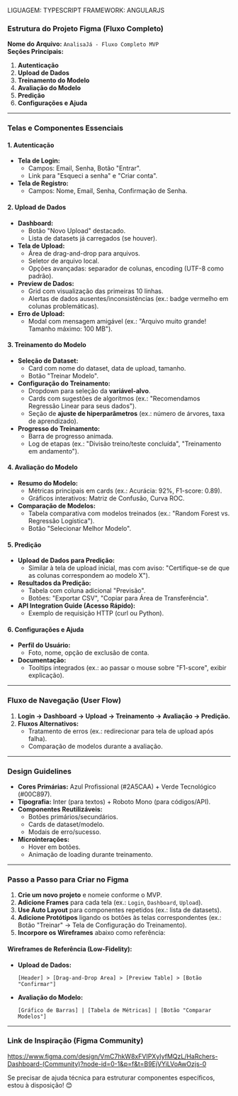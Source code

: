 LIGUAGEM: TYPESCRIPT 
FRAMEWORK: ANGULARJS

### **Estrutura do Projeto Figma (Fluxo Completo)**  
**Nome do Arquivo:** `AnalisaJá - Fluxo Completo MVP`  
**Seções Principais:**  
1. **Autenticação**  
2. **Upload de Dados**  
3. **Treinamento do Modelo**  
4. **Avaliação do Modelo**  
5. **Predição**  
6. **Configurações e Ajuda**  

---

### **Telas e Componentes Essenciais**  
#### **1. Autenticação**  
- **Tela de Login:**  
  - Campos: Email, Senha, Botão "Entrar".  
  - Link para "Esqueci a senha" e "Criar conta".  
- **Tela de Registro:**  
  - Campos: Nome, Email, Senha, Confirmação de Senha.  

#### **2. Upload de Dados**  
- **Dashboard:**  
  - Botão "Novo Upload" destacado.  
  - Lista de datasets já carregados (se houver).  
- **Tela de Upload:**  
  - Área de drag-and-drop para arquivos.  
  - Seletor de arquivo local.  
  - Opções avançadas: separador de colunas, encoding (UTF-8 como padrão).  
- **Preview de Dados:**  
  - Grid com visualização das primeiras 10 linhas.  
  - Alertas de dados ausentes/inconsistências (ex.: badge vermelho em colunas problemáticas).  
- **Erro de Upload:**  
  - Modal com mensagem amigável (ex.: "Arquivo muito grande! Tamanho máximo: 100 MB").  

#### **3. Treinamento do Modelo**  
- **Seleção de Dataset:**  
  - Card com nome do dataset, data de upload, tamanho.  
  - Botão "Treinar Modelo".  
- **Configuração do Treinamento:**  
  - Dropdown para seleção da **variável-alvo**.  
  - Cards com sugestões de algoritmos (ex.: "Recomendamos Regressão Linear para seus dados").  
  - Seção de **ajuste de hiperparâmetros** (ex.: número de árvores, taxa de aprendizado).  
- **Progresso do Treinamento:**  
  - Barra de progresso animada.  
  - Log de etapas (ex.: "Divisão treino/teste concluída", "Treinamento em andamento").  

#### **4. Avaliação do Modelo**  
- **Resumo do Modelo:**  
  - Métricas principais em cards (ex.: Acurácia: 92%, F1-score: 0.89).  
  - Gráficos interativos: Matriz de Confusão, Curva ROC.  
- **Comparação de Modelos:**  
  - Tabela comparativa com modelos treinados (ex.: "Random Forest vs. Regressão Logística").  
  - Botão "Selecionar Melhor Modelo".  

#### **5. Predição**  
- **Upload de Dados para Predição:**  
  - Similar à tela de upload inicial, mas com aviso: "Certifique-se de que as colunas correspondem ao modelo X").  
- **Resultados da Predição:**  
  - Tabela com coluna adicional "Previsão".  
  - Botões: "Exportar CSV", "Copiar para Área de Transferência".  
- **API Integration Guide (Acesso Rápido):**  
  - Exemplo de requisição HTTP (curl ou Python).  

#### **6. Configurações e Ajuda**  
- **Perfil do Usuário:**  
  - Foto, nome, opção de exclusão de conta.  
- **Documentação:**  
  - Tooltips integrados (ex.: ao passar o mouse sobre "F1-score", exibir explicação).  

---

### **Fluxo de Navegação (User Flow)**  
1. **Login → Dashboard → Upload → Treinamento → Avaliação → Predição.**  
2. **Fluxos Alternativos:**  
   - Tratamento de erros (ex.: redirecionar para tela de upload após falha).  
   - Comparação de modelos durante a avaliação.  

---

### **Design Guidelines**  
- **Cores Primárias:** Azul Profissional (#2A5CAA) + Verde Tecnológico (#00C897).  
- **Tipografia:** Inter (para textos) + Roboto Mono (para códigos/API).  
- **Componentes Reutilizáveis:**  
  - Botões primários/secundários.  
  - Cards de dataset/modelo.  
  - Modais de erro/sucesso.  
- **Microinterações:**  
  - Hover em botões.  
  - Animação de loading durante treinamento.  

---

### **Passo a Passo para Criar no Figma**  
1. **Crie um novo projeto** e nomeie conforme o MVP.  
2. **Adicione Frames** para cada tela (ex.: `Login`, `Dashboard`, `Upload`).  
3. **Use Auto Layout** para componentes repetidos (ex.: lista de datasets).  
4. **Adicione Protótipos** ligando os botões às telas correspondentes (ex.: Botão "Treinar" → Tela de Configuração do Treinamento).  
5. **Incorpore os Wireframes** abaixo como referência:  

#### Wireframes de Referência (Low-Fidelity):  
- **Upload de Dados:**  
  ```
  [Header] > [Drag-and-Drop Area] > [Preview Table] > [Botão "Confirmar"]
  ```  
- **Avaliação do Modelo:**  
  ```
  [Gráfico de Barras] | [Tabela de Métricas] | [Botão "Comparar Modelos"]
  ```  

---

### **Link de Inspiração (Figma Community)**  
https://www.figma.com/design/VmC7hkW8xFVIPXyIyfMQzL/HaRchers-Dashboard-(Community)?node-id=0-1&p=f&t=B9EjVYiLVoAwOzjs-0

Se precisar de ajuda técnica para estruturar componentes específicos, estou à disposição! 😊